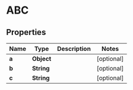 

# ABC


## Properties

| Name | Type | Description | Notes |
|------------ | ------------- | ------------- | -------------|
|**a** | **Object** |  |  [optional] |
|**b** | **String** |  |  [optional] |
|**c** | **String** |  |  [optional] |



